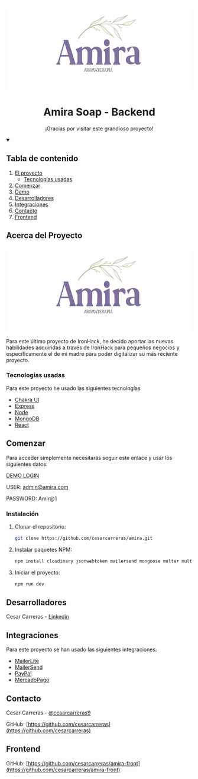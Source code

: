 <!-- PROJECT LOGO -->
<br />
<p align="center">
  <a href="https://github.com/cesarcarreras/">
    <img src="./public/images/logo.png" alt="Logo" width="560" height="230">
  </a>

  <h1 align="center">Amira Soap - Backend</h1>

  <p align="center">
   ¡Gracias por visitar este grandioso proyecto!
  </p>


<!-- TABLE OF CONTENTS -->
<details open="open">
  <summary> <h2>Tabla de contenido</h2></summary>
  <ol>
    <li>
      <a href="#acerca-del-proyecto">El proyecto</a>
      <ul>
        <li><a href="#creado-con">Tecnologías usadas</a></li>
      </ul>
    </li>
    <li><a href="#usage">Comenzar</a></li>
    <li><a href="#demo">Demo</a></li>
    <li><a href="#contributing">Desarrolladores</a></li>
    <li><a href="#integraciones">Integraciones</a></li>
    <li><a href="#contact">Contacto</a></li>
    <li><a href="#frontend">Frontend</a></li>
  </ol>
</details>



<!-- ABOUT THE PROJECT -->
## Acerca del Proyecto

  <img src="./public/images/logo.png" alt="Logo" width="560" height="230" alt="Demo Screenshot">

Para este último proyecto de IronHack, he decido aportar las nuevas habilidades adquiridas a través de IronHack para pequeños negocios y específicamente el de mi madre para poder digitalizar su más reciente proyecto. 

### Tecnologías usadas

Para este proyecto he usado las siguientes tecnologías 
* [Chakra UI](https://chakra-ui.com/)
* [Express](https://expressjs.com/)
* [Node](https://nodejs.org/)
* [MongoDB](https://www.mongodb.com/)
* [React](https://reactjs.org/)



<!-- GETTING STARTED -->
## Comenzar

Para acceder simplemente necesitarás seguir este enlace y usar los siguientes datos: 

[DEMO LOGIN](https://reactjs.org/)

USER: admin@amira.com

PASSWORD: Amir@1


### Instalación


1. Clonar el repositorio: 
   ```sh
   git clone https://github.com/cesarcarreras/amira.git
   ```
2. Instalar paquetes NPM: 
   ```sh
   npm install cloudinary jsonwebtoken mailersend mongoose multer multer-storage-cloudinary passport passport-local-mongoose
   ```
3. Iniciar el proyecto: 
   ```sh
   npm run dev
   ```


<!-- DEVELOPERS -->
## Desarrolladores

Cesar Carreras - [Linkedin](https://www.linkedin.com/in/cesar-carreras-533a52130/)


<!-- USAGE EXAMPLES -->
## Integraciones

Para este proyecto se han usado las siguientes integraciones:

* [MailerLite](https://mailerlite.com/)
* [MailerSend](https://mailersend.com/)
* [PayPal](https://paypal.com)
* [MercadoPago](https://mercadopago.com)


<!-- CONTACT -->
## Contacto

Cesar Carreras - [@cesarcarreras9](https://twitter.com/cesarcarreras9)

GitHub: [https://github.com/cesarcarreras](https://github.com/cesarcarreras)


<!-- FRONTEND -->
## Frontend

GitHub: [https://github.com/cesarcarreras/amira-front](https://github.com/cesarcarreras/amira-front)


